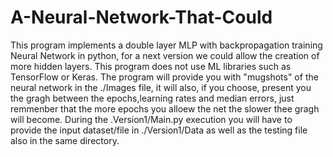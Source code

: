 # A-Neural-Network-That-Could

This program implements a double layer MLP with backpropagation training Neural Network in python, for a next version we could allow the creation of more hidden layers. This program does not use ML libraries such as TensorFlow or Keras.
The program will provide you with "mugshots" of the neural network in the ./Images file, it will also, if you choose, present you the gragh between the epochs,learning rates and median errors, just remmenber that the more epochs you alloew the net the slower thee gragh will become.
During the .Version1/Main.py execution you will have to provide the input dataset/file in ./Version1/Data as well as the testing file also in the same directory.
